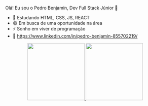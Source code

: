Olá! Eu sou o Pedro Benjamin, Dev Full Stack Júnior 👋

- 🔭 Estudando HTML, CSS, JS, REACT
- 😄 Em busca de uma oportunidade na área
- ⚡ Sonho em viver de programação
- 👋 https://www.linkedin.com/in/pedro-benjamin-855702219/


<div align="center">
  <a href="https://github.com/pedrobenj">
  <img height="180em" src="https://github-readme-stats.vercel.app/api?username=pedrobenj&show_icons=true&theme=dark&include_all_commits=true&count_private=true"/>
  <img height="180em" src="https://github-readme-stats.vercel.app/api/top-langs/?username=pedrobenj&layout=compact&langs_count=7&theme=dark"/>
</div>
